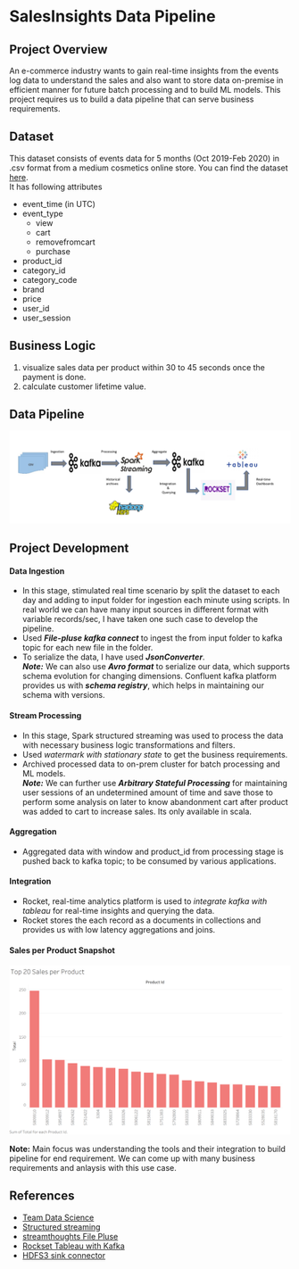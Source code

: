 # **SalesInsights Data Pipeline**

## **Project Overview**

An e-commerce industry wants to gain real-time insights from the events log data to understand the sales and also want 
to store data on-premise in efficient manner for future batch processing and to build ML models. This project requires 
us to build a data pipeline that can serve business requirements.

## **Dataset**
This dataset consists of events data for 5 months (Oct 2019-Feb 2020) in .csv format from a medium cosmetics online store. You can find 
the dataset [here](https://www.kaggle.com/mkechinov/ecommerce-events-history-in-cosmetics-shop).  
It has following attributes
* event_time (in UTC)
* event_type
   * view
   * cart
   * removefromcart
   * purchase
* product_id
* category_id
* category_code
* brand
* price
* user_id
* user_session  

## **Business Logic**

1. visualize sales data per product within 30 to 45 seconds once the payment is done.
2. calculate customer lifetime value.

## **Data Pipeline**

![data pipeline](./pipeline.PNG)

## **Project Development**

#### **Data Ingestion**
* In this stage, stimulated real time scenario by split the dataset to each day and adding to input folder for ingestion each minute using scripts.
In real world we can have many input sources in different format with variable records/sec, I have taken one such case to develop the pipeline.
* Used ***File-pluse kafka connect*** to ingest the from input folder to kafka topic for each new file in the folder.
* To serialize the data, I have used ***JsonConverter***.  
***Note:*** We can also use ***Avro format*** to serialize our data, which supports schema evolution for changing dimensions.
Confluent kafka platform provides us with ***schema registry***, which helps in maintaining our schema with versions.

#### **Stream Processing**
* In this stage, Spark structured streaming was used to process the data
with necessary business logic transformations and filters.
* Used *watermark with stationary state* to get the business requirements.
* Archived processed data to on-prem cluster for batch processing and ML models.  
***Note:*** We can further use ***Arbitrary Stateful Processing*** for maintaining user sessions of an undetermined amount of time
and save those to perform some analysis on later to know abandonment cart after product was added to cart to increase sales.
Its only available in scala.
#### **Aggregation**
* Aggregated data with window and product_id from processing stage is pushed back to
kafka topic; to be consumed by various applications.


#### **Integration**
* Rocket, real-time analytics platform is used to *integrate kafka with tableau* for real-time insights and querying the data.
* Rocket stores the each record as a documents in collections and provides us with low latency aggregations and joins.

#### **Sales per Product Snapshot**
![sales snapshot](./sales_snapshot.png)

**Note:**
Main focus was understanding the tools and their integration to build pipeline for end requirement.
We can come up with many business requirements and anlaysis with this use case.

## **References**

* [Team Data Science](https://www.teamdatascience.com/forum/community-blog-posts/building-data-pipeline-on-gcp-for-increasing-ecommerce-sales-conversion)
* [Structured streaming](https://databricks.com/blog/2017/04/26/processing-data-in-apache-kafka-with-structured-streaming-in-apache-spark-2-2.html)
* [streamthoughts File Pluse](https://streamthoughts.github.io/kafka-connect-file-pulse/docs/getting-started/)
* [Rockset Tableau with Kafka](https://rockset.com/blog/tableau-kafka-real-time-sql-dashboard-on-streaming-data/)
* [HDFS3 sink connector](https://docs.confluent.io/kafka-connect-hdfs3-sink/current/index.html)
 






